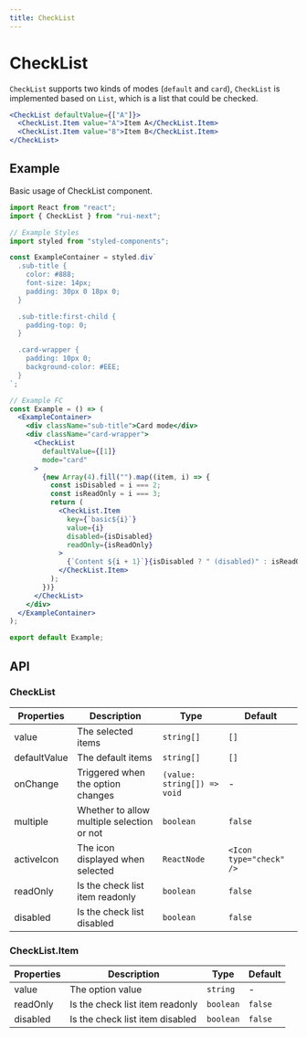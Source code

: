 ```yaml
---
title: CheckList
---
```


# CheckList

`CheckList` supports two kinds of modes (`default` and `card`), `CheckList` is implemented based on `List`, which is a list that could be checked.

```jsx
<CheckList defaultValue={["A"]}>
  <CheckList.Item value="A">Item A</CheckList.Item>
  <CheckList.Item value="B">Item B</CheckList.Item>
</CheckList>
```

## Example

Basic usage of CheckList component.

```jsx live=local
import React from "react";
import { CheckList } from "rui-next";

// Example Styles
import styled from "styled-components";

const ExampleContainer = styled.div`
  .sub-title {
    color: #888;
    font-size: 14px;
    padding: 30px 0 18px 0;
  }

  .sub-title:first-child {
    padding-top: 0;
  }

  .card-wrapper {
    padding: 10px 0;
    background-color: #EEE;
  }
`;

// Example FC
const Example = () => (
  <ExampleContainer>
    <div className="sub-title">Card mode</div>
    <div className="card-wrapper">
      <CheckList
        defaultValue={[1]}
        mode="card"
      >
        {new Array(4).fill("").map((item, i) => {
          const isDisabled = i === 2;
          const isReadOnly = i === 3;
          return (
            <CheckList.Item
              key={`basic${i}`}
              value={i}
              disabled={isDisabled}
              readOnly={isReadOnly}
            >
              {`Content ${i + 1}`}{isDisabled ? " (disabled)" : isReadOnly ? " (readonly)" : ""}
            </CheckList.Item>
          );
        })}
      </CheckList>
    </div>
  </ExampleContainer>
);

export default Example;
```

## API

### CheckList

Properties | Description | Type | Default
-----------|-------------|------|--------
| value        | The selected items                         | `string[]`                  | `[]` |
| defaultValue | The default items                          | `string[]`                  | `[]` |
| onChange     | Triggered when the option changes          | `(value: string[]) => void` | - |
| multiple     | Whether to allow multiple selection or not | `boolean`                   | `false` |
| activeIcon   | The icon displayed when selected           | `ReactNode`                 | `<Icon type="check" />` |
| readOnly     | Is the check list item readonly            | `boolean`                   | `false` |
| disabled     | Is the check list disabled                 | `boolean`                   | `false` |

### CheckList.Item

Properties | Description | Type | Default
-----------|-------------|------|--------
| value    | The option value                | `string`  | - |
| readOnly | Is the check list item readonly | `boolean` | `false` |
| disabled | Is the check list item disabled | `boolean` | `false` |
